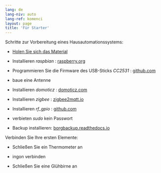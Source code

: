 ```yaml
---
lang: de
lang-niv: auto
lang-ref: komenci
layout: page
title: 'Für Starter'
---
```


Schritte zur Vorbereitung eines Hausautomationssystems:  

* [Holen Sie sich das Material](_posts/2020-08-31-aparataro.md)

* Installieren _raspbian_ : [raspberry.org](https://www.raspberrypi.org/documentation/installation/installing-images/README.md)

* Programmieren Sie die Firmware des USB-Sticks _CC2531_ : [github.com](https://github.com/jmichault/flash_cc2531)

* baue eine Antenne

* Installieren _domoticz_ : [domoticz.com](https://www.domoticz.com/wiki/Raspberry_Pi)

* Installieren _zigbee_ : [zigbee2mqtt.io](https://www.zigbee2mqtt.io/getting_started/running_zigbee2mqtt.html)

* Installieren _rf_gpio_ : [github.com](https://github.com/jmichault/rf_gpio/blob/master/LeguMin.md)

* verbieten _sudo_ kein Passwort

* Backup installieren: [borgbackup.readthedocs.io](https://borgbackup.readthedocs.io/en/stable/installation.html)


Verbinden Sie Ihre ersten Elemente:  
* Schließen Sie ein Thermometer an

* ingon verbinden

* Schließen Sie eine Glühbirne an


